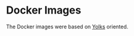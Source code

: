 # Docker Images

The Docker images were based on [Yolks](https://github.com/pterodactyl/yolks/tree/master) oriented.